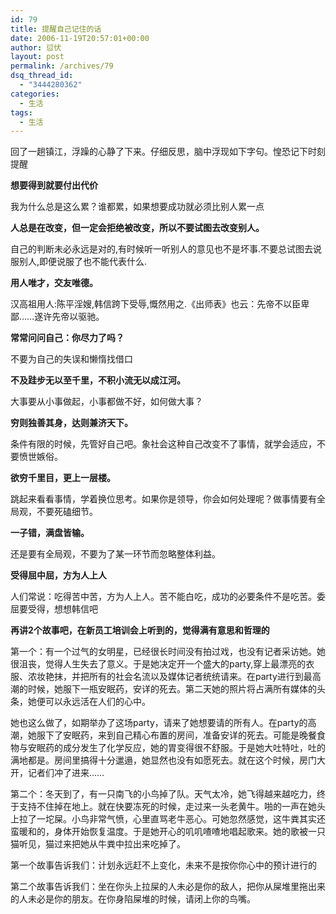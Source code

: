 ```yaml
---
id: 79
title: 提醒自己记住的话
date: 2006-11-19T20:57:01+00:00
author: 愆伏
layout: post
permalink: /archives/79
dsq_thread_id:
  - "3444280362"
categories:
  - 生活
tags:
  - 生活
---
```

回了一趟镇江，浮躁的心静了下来。仔细反思，脑中浮现如下字句。惶恐记下时刻提醒

**想要得到就要付出代价**
  
我为什么总是这么累？谁都累，如果想要成功就必须比别人累一点

**人总是在改变，但一定会拒绝被改变，所以不要试图去改变别人。**
  
自己的判断未必永远是对的,有时候听一听别人的意见也不是坏事.不要总试图去说服别人,即便说服了也不能代表什么.

**用人唯才，交友唯德。**
  
汉高祖用人:陈平淫嫂,韩信跨下受辱,慨然用之.《出师表》也云：先帝不以臣卑鄙……遂许先帝以驱驰。

**常常问问自己：你尽力了吗？**
  
不要为自己的失误和懒惰找借口

**不及跬步无以至千里，不积小流无以成江河。**
  
大事要从小事做起，小事都做不好，如何做大事？

**穷则独善其身，达则兼济天下。**
  
条件有限的时候，先管好自己吧。象社会这种自己改变不了事情，就学会适应，不要愤世嫉俗。

**欲穷千里目，更上一层楼。**
  
<!--more-->跳起来看看事情，学着换位思考。如果你是领导，你会如何处理呢？做事情要有全局观，不要死磕细节。

**一子错，满盘皆输。**
  
还是要有全局观，不要为了某一环节而忽略整体利益。

**受得屈中屈，方为人上人**
  
人们常说：吃得苦中苦，方为人上人。苦不能白吃，成功的必要条件不是吃苦。委屈要受得，想想韩信吧

**再讲2个故事吧，在新员工培训会上听到的，觉得满有意思和哲理的**
  
第一个：有一个过气的女明星，已经很长时间没有拍过戏，也没有记者采访她。她很沮丧，觉得人生失去了意义。于是她决定开一个盛大的party,穿上最漂亮的衣服、浓妆艳抹，并把所有的社会名流以及媒体记者统统请来。在party进行到最高潮的时候，她服下一瓶安眠药，安详的死去。第二天她的照片将占满所有媒体的头条，她便可以永远活在人们的心中。
  
她也这么做了，如期举办了这场party，请来了她想要请的所有人。在party的高潮，她服下了安眠药，来到自己精心布置的房间，准备安详的死去。可能是晚餐食物与安眠药的成分发生了化学反应，她的胃变得很不舒服。于是她大吐特吐，吐的满地都是。房间里搞得十分邋遢，她显然也没有如愿死去。就在这个时候，房门大开，记者们冲了进来……

第二个：冬天到了，有一只南飞的小鸟掉了队。天气太冷，她飞得越来越吃力，终于支持不住掉在地上。就在快要冻死的时候，走过来一头老黄牛。啪的一声在她头上拉了一坨屎。小鸟非常气愤，心里直骂老牛恶心。可她忽然感觉，这牛粪其实还蛮暖和的，身体开始恢复温度。于是她开心的叽叽喳喳地唱起歌来。她的歌被一只猫听见，猫过来把她从牛粪中拉出来吃掉了。

第一个故事告诉我们：计划永远赶不上变化，未来不是按你你心中的预计进行的
  
第二个故事告诉我们：坐在你头上拉屎的人未必是你的敌人，把你从屎堆里拖出来的人未必是你的朋友。在你身陷屎堆的时候，请闭上你的鸟嘴。